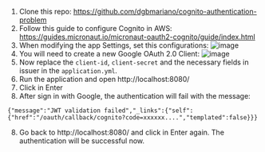 
1. Clone this repo: https://github.com/dgbmariano/cognito-authentication-problem
2. Follow this guide to configure Cognito in AWS: https://guides.micronaut.io/micronaut-oauth2-cognito/guide/index.html
3. When modifying the app Settings, set this configurations:
![image](https://user-images.githubusercontent.com/55102164/90302073-1a7d0a00-de7a-11ea-9c74-ad71474dd7b7.png)
3. You will need to create a new Google OAuth 2.0 Client:
![image](https://user-images.githubusercontent.com/55102164/90302089-4d270280-de7a-11ea-8381-b4b1d63b7934.png)
4. Now replace the `client-id`, `client-secret` and the necessary fields in issuer in the `application.yml`.
5. Run the application and open http://localhost:8080/
6. Click in Enter
7. After sign in with Google, the authentication will fail with the message:
```
{"message":"JWT validation failed","_links":{"self":{"href":"/oauth/callback/cognito?code=xxxxxx....","templated":false}}}
```
8. Go back to http://localhost:8080/ and click in Enter again. The authentication will be successful now.
